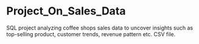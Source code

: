 # Project_On_Sales_Data
SQL project analyzing coffee shops sales data to uncover insights such as top-selling product, customer trends, revenue pattern etc.
CSV file.
